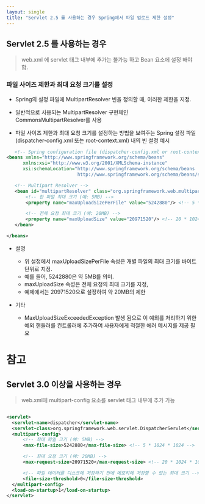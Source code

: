 ```yaml
---
layout: single
title: "Servlet 2.5 를 사용하는 경우 Spring에서 파일 업로드 제한 설정"
---
```



## Servlet 2.5 를 사용하는 경우
>  web.xml 에 servlet 태그 내부에 추가는 불가능 하고 Bean 요소에 설정 해야 함.
### 파일 사이즈 제한과 최대 요청 크기를 설정
 - Spring의 설정 파일에 MultipartResolver 빈을 정의할 때, 이러한 제한을 지정. 
 - 일반적으로 사용되는 MultipartResolver 구현체인 CommonsMultipartResolver를 사용

 - 파일 사이즈 제한과 최대 요청 크기를 설정하는 방법을 보여주는 Spring 설정 파일 (dispatcher-config.xml 또는 root-context.xml) 내의 빈 설정 예시
 ```xml
    <!-- Spring configuration file (dispatcher-config.xml or root-context.xml) -->
<beans xmlns="http://www.springframework.org/schema/beans"
       xmlns:xsi="http://www.w3.org/2001/XMLSchema-instance"
       xsi:schemaLocation="http://www.springframework.org/schema/beans
                           http://www.springframework.org/schema/beans/spring-beans.xsd">

    <!-- Multipart Resolver -->
    <bean id="multipartResolver" class="org.springframework.web.multipart.commons.CommonsMultipartResolver">
        <!-- 한 파일 최대 크기 (예: 5MB) -->
        <property name="maxUploadSizePerFile" value="5242880"/> <!-- 5 * 1024 * 1024 -->

        <!-- 전체 요청 최대 크기 (예: 20MB) -->
        <property name="maxUploadSize" value="20971520"/> <!-- 20 * 1024 * 1024 -->
    </bean>

</beans>

 ```
 - 설명
   - 위 설정에서 maxUploadSizePerFile 속성은 개별 파일의 최대 크기를 바이트 단위로 지정. 
   - 예를 들어, 5242880은 약 5MB를 의미. 
   - maxUploadSize 속성은 전체 요청의 최대 크기를 지정, 
   - 예제에서는 20971520으로 설정하여 약 20MB의 제한


- 기타
  - MaxUploadSizeExceededException 발생  됨으로  이 예외를 처리하기 위한 예외 핸들러를 컨트롤러에 추가하여 사용자에게 적절한 에러 메시지를 제공 필요


# 참고
## Servlet 3.0 이상을 사용하는 경우
>  web.xml에 multipart-config 요소를 servlet 태그 내부에 추가 가능

  ```xml

  <servlet>
    <servlet-name>dispatcher</servlet-name>
    <servlet-class>org.springframework.web.servlet.DispatcherServlet</servlet-class>
    <multipart-config>
        <!-- 최대 파일 크기 (예: 5MB) -->
        <max-file-size>5242880</max-file-size> <!-- 5 * 1024 * 1024 -->

        <!-- 최대 요청 크기 (예: 20MB) -->
        <max-request-size>20971520</max-request-size> <!-- 20 * 1024 * 1024 -->

        <!-- 파일 데이터를 디스크에 저장하기 전에 메모리에 저장할 수 있는 최대 크기 -->
        <file-size-threshold>0</file-size-threshold>
    </multipart-config>
    <load-on-startup>1</load-on-startup>
</servlet>

```